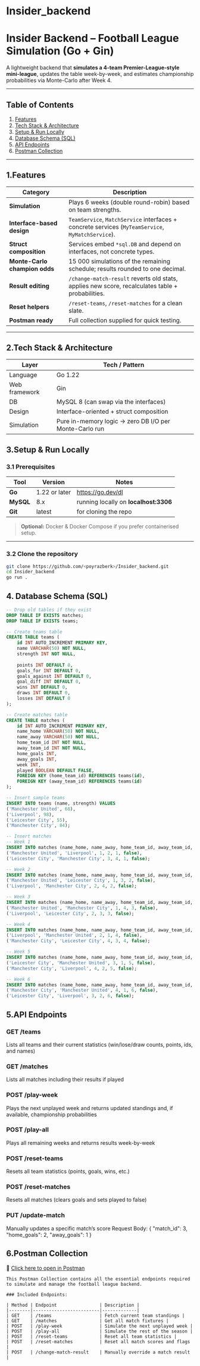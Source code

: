 # Insider_backend

# Insider Backend – Football League Simulation (Go + Gin)

A lightweight backend that **simulates a 4-team Premier-League-style mini-league**, updates the table week-by-week, and estimates championship probabilities via Monte-Carlo after Week 4.

---

## Table of Contents
1. [Features](#-features)  
2. [Tech Stack & Architecture](#-tech-stack--architecture)  
3. [Setup & Run Locally](#-setup--run-locally)  
4. [Database Schema (SQL)](#-database-schema-sql)  
5. [API Endpoints](#-api-endpoints)  
6. [Postman Collection](#-postman-collection)  

---

## 1.Features
| Category | Description |
|----------|-------------|
| **Simulation** | Plays 6 weeks (double round-robin) based on team strengths. |
| **Interface-based design** | `TeamService`, `MatchService` interfaces + concrete services (`MyTeamService`, `MyMatchService`). |
| **Struct composition** | Services embed `*sql.DB` and depend on interfaces, not concrete types. |
| **Monte-Carlo champion odds** | 15 000 simulations of the remaining schedule; results rounded to one decimal. |
| **Result editing** | `/change-match-result` reverts old stats, applies new score, recalculates table + probabilities. |
| **Reset helpers** | `/reset-teams`, `/reset-matches` for a clean slate. |
| **Postman ready** | Full collection supplied for quick testing. |

---

## 2.Tech Stack & Architecture
| Layer | Tech / Pattern |
|-------|----------------|
| Language | Go 1.22 |
| Web framework | Gin |
| DB | MySQL 8 (can swap via the interfaces) |
| Design | Interface-oriented + struct composition |
| Simulation | Pure in-memory logic → zero DB I/O per Monte-Carlo run |


## 3.Setup & Run Locally  

### 3.1 Prerequisites  
| Tool | Version | Notes |
|------|---------|-------|
| **Go** | 1.22 or later | https://go.dev/dl  
| **MySQL** | 8.x | running locally on **localhost:3306**  
| **Git** | latest | for cloning the repo |

> **Optional:** Docker & Docker Compose if you prefer containerised setup.

---

### 3.2 Clone the repository  

```bash
git clone https://github.com/<poyrazberk>/Insider_backend.git
cd Insider_backend
go run .
```

## 4. Database Schema (SQL)

```sql
-- Drop old tables if they exist
DROP TABLE IF EXISTS matches;
DROP TABLE IF EXISTS teams;

-- Create teams table
CREATE TABLE teams (
    id INT AUTO_INCREMENT PRIMARY KEY,
    name VARCHAR(50) NOT NULL,
    strength INT NOT NULL,
    
    points INT DEFAULT 0,
    goals_for INT DEFAULT 0,
    goals_against INT DEFAULT 0,
    goal_diff INT DEFAULT 0,
    wins INT DEFAULT 0,
    draws INT DEFAULT 0,
    losses INT DEFAULT 0
);

-- Create matches table
CREATE TABLE matches (
    id INT AUTO_INCREMENT PRIMARY KEY,
    name_home VARCHAR(50) NOT NULL,
    name_away VARCHAR(50) NOT NULL,
    home_team_id INT NOT NULL,
    away_team_id INT NOT NULL,
    home_goals INT,
    away_goals INT,
    week INT,
    played BOOLEAN DEFAULT FALSE,
    FOREIGN KEY (home_team_id) REFERENCES teams(id),
    FOREIGN KEY (away_team_id) REFERENCES teams(id)
);

-- Insert sample teams
INSERT INTO teams (name, strength) VALUES
('Manchester United', 68),
('Liverpool', 98),
('Leicester City', 55),
('Manchester City', 84);

-- Insert matches
-- Week 1
INSERT INTO matches (name_home, name_away, home_team_id, away_team_id, week, played) VALUES
('Manchester United', 'Liverpool', 1, 2, 1, false),
('Leicester City', 'Manchester City', 3, 4, 1, false);

-- Week 2
INSERT INTO matches (name_home, name_away, home_team_id, away_team_id, week, played) VALUES
('Manchester United', 'Leicester City', 1, 3, 2, false),
('Liverpool', 'Manchester City', 2, 4, 2, false);

-- Week 3
INSERT INTO matches (name_home, name_away, home_team_id, away_team_id, week, played) VALUES
('Manchester United', 'Manchester City', 1, 4, 3, false),
('Liverpool', 'Leicester City', 2, 3, 3, false);

-- Week 4
INSERT INTO matches (name_home, name_away, home_team_id, away_team_id, week, played) VALUES
('Liverpool', 'Manchester United', 2, 1, 4, false),
('Manchester City', 'Leicester City', 4, 3, 4, false);

-- Week 5
INSERT INTO matches (name_home, name_away, home_team_id, away_team_id, week, played) VALUES
('Leicester City', 'Manchester United', 3, 1, 5, false),
('Manchester City', 'Liverpool', 4, 2, 5, false);

-- Week 6
INSERT INTO matches (name_home, name_away, home_team_id, away_team_id, week, played) VALUES
('Manchester City', 'Manchester United', 4, 1, 6, false),
('Leicester City', 'Liverpool', 3, 2, 6, false);
```
## 5.API Endpoints 

### GET /teams
 Lists all teams and their current statistics (win/lose/draw counts, points, ids, and names)

### GET /matches
 Lists all matches including their results if played

### POST /play-week
 Plays the next unplayed week and returns updated standings and, if available, championship probabilities

### POST /play-all
 Plays all remaining weeks and returns results week-by-week


### POST /reset-teams
 Resets all team statistics (points, goals, wins, etc.)

### POST /reset-matches
 Resets all matches (clears goals and sets played to false)

### PUT /update-match
 Manually updates a specific match’s score
 Request Body:
{
  "match_id": 3,
  "home_goals": 2,
  "away_goals": 1
}


## 6.Postman Collection
🔗 [Click here to open in Postman](https://www.postman.com/supply-cosmologist-86813505/workspace/insider-backend-workspace/collection/36875182-53d01ea1-30f7-4869-bf5e-b6aeaa4b8821?action=share&creator=36875182)

```
This Postman Collection contains all the essential endpoints required to simulate and manage the football league backend.

### Included Endpoints:

| Method | Endpoint                | Description |
|--------|-------------------------|-------------|
| GET    | /teams                  | Fetch current team standings |
| GET    | /matches                | Get all match fixtures |
| POST   | /play-week              | Simulate the next unplayed week |
| POST   | /play-all               | Simulate the rest of the season |
| POST   | /reset-teams            | Reset all team statistics |
| POST   | /reset-matches          | Reset all match scores and flags |
| POST   | /change-match-result    | Manually override a match result |

```





